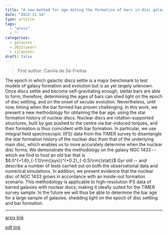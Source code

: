 ```yaml
---
title: "A new method for age-dating the formation of bars in disc galaxies: The TIMER view on NGC1433's old bar and the inside-out growth of its nuclear disc"
date: "2022-11-14"
type: article
tags:
  - "arxiv"
  - ""
categories:
  - galaxies
  - 2022(year)
  - 11(month)
draft: false
---
```


> First author: Camila de Sá-Freitas

 The epoch in which galactic discs settle is a major benchmark to test models
of galaxy formation and evolution but is as yet largely unknown. Once discs
settle and become self-gravitating enough, stellar bars are able to form;
therefore, determining the ages of bars can shed light on the epoch of disc
settling, and on the onset of secular evolution. Nevertheless, until now,
timing when the bar formed has proven challenging. In this work, we present a
new methodology for obtaining the bar age, using the star formation history of
nuclear discs. Nuclear discs are rotation-supported structures, built by gas
pushed to the centre via bar-induced torques, and their formation is thus
coincident with bar formation. In particular, we use integral field
spectroscopic (IFS) data from the TIMER survey to disentangle the star
formation history of the nuclear disc from that of the underlying main disc,
which enables us to more accurately determine when the nuclear disc forms. We
demonstrate the methodology on the galaxy NGC 1433 -- which we find to host an
old bar that is $8.0^{+1.6}_{-1.1}\rm{(sys)}^{+0.2}_{-0.5}\rm{(stat)}$ Gyr old
-- and describe a number of tests carried out on both the observational data
and numerical simulations. In addition, we present evidence that the nuclear
disc of NGC 1433 grows in accordance with an inside-out formation scenario.
This methodology is applicable to high-resolution IFS data of barred galaxies
with nuclear discs, making it ideally suited for the TIMER survey sample. In
the future we will thus be able to determine the bar age for a large sample of
galaxies, shedding light on the epoch of disc settling and bar formation.

---
[arxiv link](http://arxiv.org/abs/2211.07670v1)

[pdf link](http://arxiv.org/pdf/2211.07670v1)